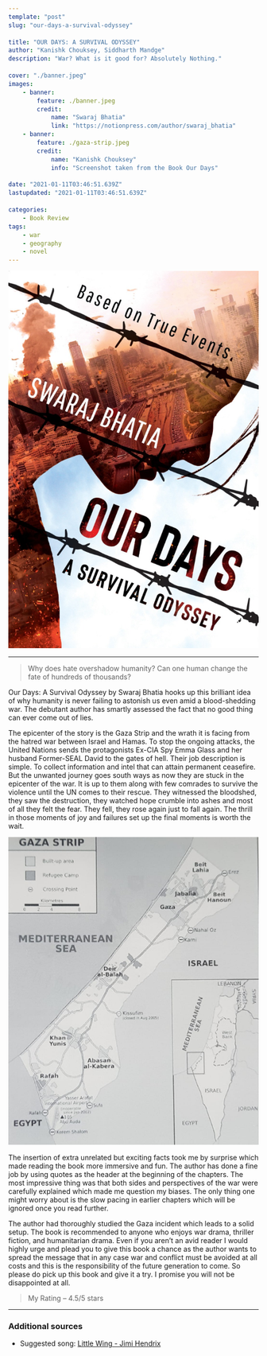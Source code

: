 ```yaml
---
template: "post"
slug: "our-days-a-survival-odyssey"

title: "OUR DAYS: A SURVIVAL ODYSSEY"
author: "Kanishk Chouksey, Siddharth Mandge"
description: "War? What is it good for? Absolutely Nothing."

cover: "./banner.jpeg"
images:
    - banner:
        feature: ./banner.jpeg
        credit:
            name: "Swaraj Bhatia"
            link: "https://notionpress.com/author/swaraj_bhatia"
    - banner:
        feature: ./gaza-strip.jpeg
        credit:
            name: "Kanishk Chouksey"
            info: "Screenshot taken from the Book Our Days"

date: "2021-01-11T03:46:51.639Z"
lastupdated: "2021-01-11T03:46:51.639Z"

categories: 
    - Book Review
tags:
    - war
    - geography
    - novel
---
```


![Cover picture of the book Our Days](./banner.jpeg)

---

> Why does hate overshadow humanity? Can one human change the fate of hundreds of thousands?

Our Days: A Survival Odyssey by Swaraj Bhatia hooks up this brilliant idea of why humanity is never failing to astonish us even amid a blood-shedding war. The debutant author has smartly assessed the fact that no good thing can ever come out of lies.

The epicenter of the story is the Gaza Strip and the wrath it is facing from the hatred war between Israel and Hamas. To stop the ongoing attacks, the United Nations sends the protagonists Ex-CIA Spy Emma Glass and her husband Former-SEAL David to the gates of hell. Their job description is simple. To collect information and intel that can attain permanent ceasefire. But the unwanted journey goes south ways as now they are stuck in the epicenter of the war. It is up to them along with few comrades to survive the violence until the UN comes to their rescue. They witnessed the bloodshed, they saw the destruction, they watched hope crumble into ashes and most of all they felt the fear. They fell, they rose again just to fall again. The thrill in those moments of joy and failures set up the final moments is worth the wait.

![Gaza Strip Map, eastern coast Mediterranean Sea](./gaza-strip.jpeg)

The insertion of extra unrelated but exciting facts took me by surprise which made reading the book more immersive and fun. The author has done a fine job by using quotes as the header at the beginning of the chapters. The most impressive thing was that both sides and perspectives of the war were carefully explained which made me question my biases. The only thing one might worry about is the slow pacing in earlier chapters which will be ignored once you read further.

The author had thoroughly studied the Gaza incident which leads to a solid setup. The book is recommended to anyone who enjoys war drama, thriller fiction, and humanitarian drama. Even if you aren’t an avid reader I would highly urge and plead you to give this book a chance as the author wants to spread the message that in any case war and conflict must be avoided at all costs and this is the responsibility of the future generation to come. So please do pick up this book and give it a try. I promise you will not be disappointed at all.

> My Rating – 4.5/5 stars

---
### Additional sources

- Suggested song: [Little Wing - Jimi Hendrix](https://open.spotify.com/track/1Eolhana7nKHYpcYpdVcT5?si=yivHUgTzQwSrmlBxmgIarw)